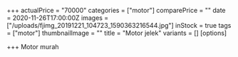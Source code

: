 +++
actualPrice = "70000"
categories = ["motor"]
comparePrice = ""
date = 2020-11-26T17:00:00Z
images = ["/uploads/fjimg_20191221_104723_1590363216544.jpg"]
inStock = true
tags = ["motor"]
thumbnailImage = ""
title = "Motor jelek"
variants = []
[options]

+++
Motor murah